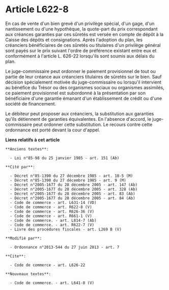 # Article L622-8

En cas de vente d'un bien grevé d'un privilège spécial, d'un gage, d'un nantissement ou d'une hypothèque, la quote-part du
prix correspondant aux créances garanties par ces sûretés est versée en compte de dépôt à la Caisse des dépôts et
consignations. Après l'adoption du plan, les créanciers bénéficiaires de ces sûretés ou titulaires d'un privilège général
sont payés sur le prix suivant l'ordre de préférence existant entre eux et conformément à l'article L. 626-22 lorsqu'ils sont
soumis aux délais du plan. 

Le juge-commissaire peut ordonner le paiement provisionnel de tout ou partie de leur créance aux créanciers titulaires de
sûretés sur le bien. Sauf décision spécialement motivée du juge-commissaire ou lorsqu'il intervient au bénéfice du Trésor ou
des organismes sociaux ou organismes assimilés, ce paiement provisionnel est subordonné à la présentation par son
bénéficiaire d'une garantie émanant d'un établissement de crédit ou d'une société de financement. 

Le débiteur peut proposer aux créanciers, la substitution aux garanties qu'ils détiennent de garanties équivalentes. En
l'absence d'accord, le juge-commissaire peut ordonner cette substitution. Le recours contre cette ordonnance est porté devant
la cour d'appel.

**Liens relatifs à cet article**

	**Anciens textes**:

	  - Loi n°85-98 du 25 janvier 1985 - art. 151 (Ab)

	**Cité par**:

	  - Décret n°85-1390 du 27 décembre 1985 - art. 18-5 (M)
	  - Décret n°85-1390 du 27 décembre 1985 - art. 9 (M)
	  - Décret n°2005-1677 du 28 décembre 2005 - art. 147 (Ab)
	  - Décret n°2005-1677 du 28 décembre 2005 - art. 328 (Ab)
	  - Décret n°2005-1677 du 28 décembre 2005 - art. 83 (Ab)
	  - Décret n°2005-1677 du 28 décembre 2005 - art. 84 (Ab)
	  - Code de commerce - art. L631-14 (VD)
	  - Code de commerce - art. R622-8 (V)
	  - Code de commerce - art. R626-36 (V)
	  - Code de commerce - art. R661-1 (V)
	  - Code de commerce. - art. L814-7 (Ab)
	  - Code de commerce. - art. R622-7 (V)
	  - Livre des procédures fiscales - art. L269 B (V)

	**Modifié par**:

	  - Ordonnance n°2013-544 du 27 juin 2013 - art. 7

	**Cite**:

	  - Code de commerce - art. L626-22

	**Nouveaux textes**:

	  - Code de commerce. - art. L641-8 (V)
